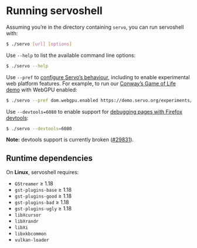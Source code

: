 # Running servoshell

Assuming you’re in the directory containing `servo`, you can run servoshell with:

```sh
$ ./servo [url] [options]
```

Use `--help` to list the available command line options:

```sh
$ ./servo --help
```

Use `--pref` to [configure Servo’s behaviour](https://github.com/servo/servo/blob/main/resources/prefs.json), including to enable experimental web platform features.
For example, to run our [Conway’s Game of Life demo](https://demo.servo.org/experiments/webgpu-game-of-life/) with WebGPU enabled:

```sh
$ ./servo --pref dom.webgpu.enabled https://demo.servo.org/experiments/webgpu-game-of-life/
```

Use `--devtools=6080` to enable support for [debugging pages with Firefox devtools](https://firefox-source-docs.mozilla.org/devtools-user/about_colon_debugging/index.html#connecting-over-the-network):

```sh
$ ./servo --devtools=6080
```

<div class="warning">

**Note:** devtools support is currently broken ([#29831](https://github.com/servo/servo/issues/29831)).
</div>

## Runtime dependencies

On **Linux**, servoshell requires:

* `GStreamer` ≥ 1.18
* `gst-plugins-base` ≥ 1.18
* `gst-plugins-good` ≥ 1.18
* `gst-plugins-bad` ≥ 1.18
* `gst-plugins-ugly` ≥ 1.18
* `libXcursor`
* `libXrandr`
* `libXi`
* `libxkbcommon`
* `vulkan-loader`
